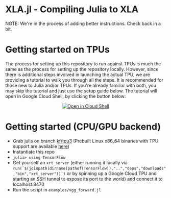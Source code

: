 # XLA.jl - Compiling Julia to XLA

NOTE: We're in the process of adding better instructions. Check back in a bit.

# Getting started on TPUs

The process for setting up this repository to run against TPUs is much 
the same as the process for setting up the repository locally. However, since
there is additional steps involved in launching the actual TPU, we are providing
a tutorial to walk you through all the steps. It is recommended for those new to
Julia and/or TPUs. If you're already familiar with both, you may skip the tutorial
and just use the setup guide below. The tutorial will open in Google Cloud Shell,
by clicking the button below:

<p align="center">
<a href="https://console.cloud.google.com/cloudshell/open?cloudshell_git_repo=https%3A%2F%2Fgithub.com%2FJuliaTPU%2FXLA.jl&cloudshell_tutorial=docs%2Ftpu_tutorial.md">
<img alt="Open in Cloud Shell" src ="http://gstatic.com/cloudssh/images/open-btn.svg"></a>
</p>

# Getting started (CPU/GPU backend)
- Grab julia on branch [kf/tpu3](https://github.com/JuliaLang/julia/tree/kf/tpu3) (Prebuilt Linux x86_64 binaries with TPU support are available [here](https://storage.googleapis.com/julia-tpu-binaries/julia.v1.1.0-kf.tpu3.x86_64-linux-gnu.tar.gz))
- Instantiate this repo
- `julia> using TensorFlow`
- Get yourself an `xrt_server` (either running it locally via ``run(`$(joinpath(dirname(pathof(TensorFlow)),"..","deps","downloads","bin","xrt_server"))`)`` or by spinning up a Google Cloud TPU and starting an SSH tunnel to expose its port to the world) and connect it to localhost:8470
- Run the script in `examples/vgg_forward.jl`
